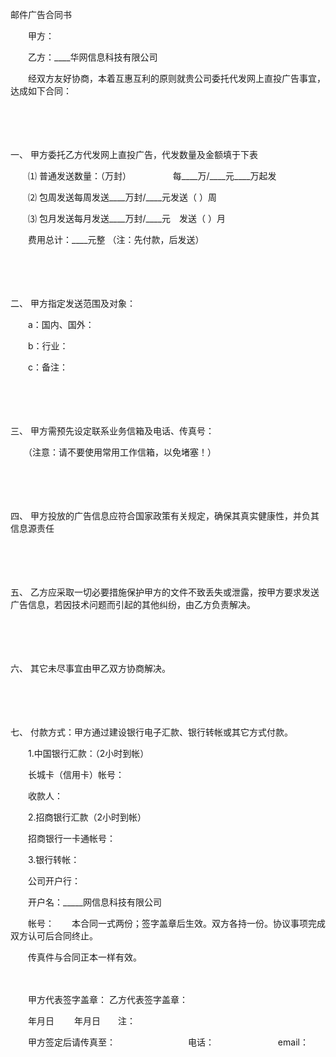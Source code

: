 



邮件广告合同书



 

　　甲方：

　　乙方：____华网信息科技有限公司　　

　　经双方友好协商，本着互惠互利的原则就贵公司委托代发网上直投广告事宜，达成如下合同：

　　

　　

一、
甲方委托乙方代发网上直投广告，代发数量及金额填于下表

　　⑴ 普通发送数量：（万封）　　　　　 每____万/____元____万起发

　　⑵ 包周发送每周发送____万封/____元发送（ ）周

　　⑶ 包月发送每月发送____万封/____元　发送（ ）月

　　费用总计：____元整 （注：先付款，后发送）

　　

　　

二、
甲方指定发送范围及对象：

　　a：国内、国外：

　　b：行业：

　　c：备注：

　　

　　

三、
甲方需预先设定联系业务信箱及电话、传真号：

　　（注意：请不要使用常用工作信箱，以免堵塞！）

　　

　　

四、
甲方投放的广告信息应符合国家政策有关规定，确保其真实健康性，并负其信息源责任

　　

　　

五、
乙方应采取一切必要措施保护甲方的文件不致丢失或泄露，按甲方要求发送广告信息，若因技术问题而引起的其他纠纷，由乙方负责解决。

　　

　　

六、
其它未尽事宜由甲乙双方协商解决。

　　

　　

七、
付款方式：甲方通过建设银行电子汇款、银行转帐或其它方式付款。

　　1.中国银行汇款：（2小时到帐）

　　长城卡（信用卡）帐号：

　　收款人：

　　2.招商银行汇款（2小时到帐）

　　招商银行一卡通帐号：

　　3.银行转帐：

　　公司开户行：

　　开户名：_____网信息科技有限公司

　　帐号：　　本合同一式两份；签字盖章后生效。双方各持一份。协议事项完成双方认可后合同终止。

　　传真件与合同正本一样有效。　

　　　

　　甲方代表签字盖章： 乙方代表签字盖章：

　　年月日　　 年月日　　注：

　　甲方签定后请传真至：　　　　　　　　 电话：　　　　　　　 email：